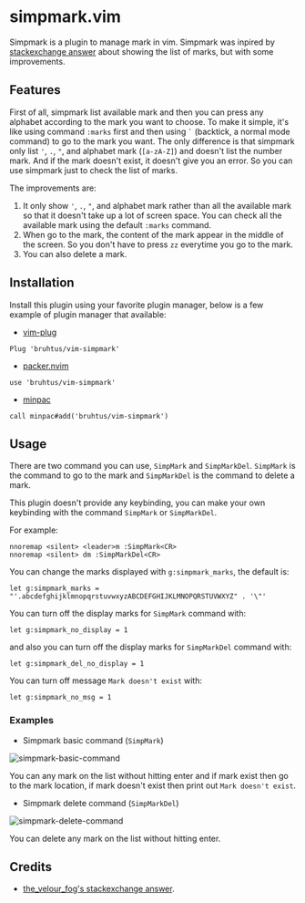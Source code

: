 # simpmark.vim

Simpmark is a plugin to manage mark in vim. Simpmark was inpired by [stackexchange answer](https://vi.stackexchange.com/a/9746) about showing the list of marks, but with some improvements.

## Features

First of all,  simpmark list available mark and then you can press any alphabet according to the mark you want to choose. To make it simple, it's like using command `:marks` first and then using `` ` `` (backtick, a normal mode command) to go to the mark you want. The only difference is that simpmark only list `'`, `.`, `"`, and alphabet mark (`[a-zA-Z]`) and doesn't list the number mark. And if the mark doesn't exist, it doesn't give you an error. So you can use simpmark just to check the list of marks.

The improvements are:
1. It only show `'`, `.`, `"`, and alphabet mark rather than all the available mark so that it doesn't take up a lot of screen space. You can check all the available mark using the default `:marks` command.
2. When go to the mark, the content of the mark appear in the middle of the screen. So you don't have to press `zz` everytime you go to the mark.
3. You can also delete a mark.

## Installation

Install this plugin using your favorite plugin manager, below is a few example of plugin manager that available:
- [vim-plug](https://github.com/junegunn/vim-plug)
```vim
Plug 'bruhtus/vim-simpmark'
```
- [packer.nvim](https://github.com/wbthomason/packer.nvim)
```vim
use 'bruhtus/vim-simpmark'
```
- [minpac](https://github.com/k-takata/minpac)
```vim
call minpac#add('bruhtus/vim-simpmark')
```

## Usage

There are two command you can use, `SimpMark` and `SimpMarkDel`. `SimpMark` is the command to go to the mark and `SimpMarkDel` is the command to delete a mark.

This plugin doesn't provide any keybinding, you can make your own keybinding with the command `SimpMark` or `SimpMarkDel`.

For example: <br>
```vim
nnoremap <silent> <leader>m :SimpMark<CR>
nnoremap <silent> dm :SimpMarkDel<CR>
```

You can change the marks displayed with `g:simpmark_marks`, the default is:
```vim
let g:simpmark_marks = "'.abcdefghijklmnopqrstuvwxyzABCDEFGHIJKLMNOPQRSTUVWXYZ" . '\"'
```

You can turn off the display marks for `SimpMark` command with:
```vim
let g:simpmark_no_display = 1
```
and also you can turn off the display marks for `SimpMarkDel` command with:
```vim
let g:simpmark_del_no_display = 1
```

You can turn off message `Mark doesn't exist` with:
```vim
let g:simpmark_no_msg = 1
```

### Examples

- Simpmark basic command (`SimpMark`)

![simpmark-basic-command](https://gist.github.com/bruhtus/5c62ea993904f958b32a05013ee32cc4/raw/df0d423ece213f773d6dffd0796e59c3eefc29c9/simpmark-basic-command.png)

You can any mark on the list without hitting enter and if mark exist then go to the mark location, if mark doesn't exist then print out `Mark doesn't exist`.

- Simpmark delete command (`SimpMarkDel`)

![simpmark-delete-command](https://gist.github.com/bruhtus/5c62ea993904f958b32a05013ee32cc4/raw/df0d423ece213f773d6dffd0796e59c3eefc29c9/simpmark-del-command.png)

You can delete any mark on the list without hitting enter.

## Credits
- [the_velour_fog's stackexchange answer](https://vi.stackexchange.com/a/9746).
